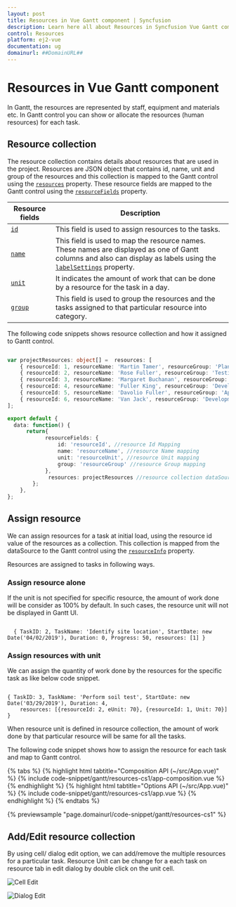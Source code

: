 ```yaml
---
layout: post
title: Resources in Vue Gantt component | Syncfusion
description: Learn here all about Resources in Syncfusion Vue Gantt component of Syncfusion Essential JS 2 and more.
control: Resources 
platform: ej2-vue
documentation: ug
domainurl: ##DomainURL##
---
```


# Resources in Vue Gantt component

In Gantt, the resources are represented by staff, equipment and materials etc. In Gantt control you can show or allocate the resources (human resources) for each task.

## Resource collection

The resource collection contains details about resources that are used in the project. Resources are JSON object that contains id, name, unit and group of the resources and this collection is mapped to the Gantt control using the [`resources`](https://ej2.syncfusion.com/vue/documentation/api/gantt/#resources) property. These resource fields are mapped to the Gantt control using the [`resourceFields`](https://ej2.syncfusion.com/vue/documentation/api/gantt/#resourceFields) property.

Resource fields | Description
-----|-----
[`id`](https://ej2.syncfusion.com/vue/documentation/api/gantt/resourceFields/#id) | This field is used to assign resources to the tasks.
[`name`](https://ej2.syncfusion.com/vue/documentation/api/gantt/resourceFields/#name) | This field is used to map the resource names. These names are displayed as one of Gantt columns and also can display as labels using the [`labelSettings`](https://ej2.syncfusion.com/vue/documentation/api/gantt/labelSettings) property.
[`unit`](https://ej2.syncfusion.com/vue/documentation/api/gantt/resourceFields/#unit) | It indicates the amount of work that can be done by a resource for the task in a day.
[`group`](https://ej2.syncfusion.com/vue/documentation/api/gantt/resourceFields/#group) | This field is used to group the resources and the tasks assigned to that particular resource into category.

The following code snippets shows resource collection and how it assigned to Gantt control.

```ts

var projectResources: object[] =  resources: [
    { resourceId: 1, resourceName: 'Martin Tamer', resourceGroup: 'Planning Team', resourceUnit: 50},
    { resourceId: 2, resourceName: 'Rose Fuller', resourceGroup: 'Testing Team', resourceUnit: 70 },
    { resourceId: 3, resourceName: 'Margaret Buchanan', resourceGroup: 'Approval Team' },
    { resourceId: 4, resourceName: 'Fuller King', resourceGroup: 'Development Team' },
    { resourceId: 5, resourceName: 'Davolio Fuller', resourceGroup: 'Approval Team' },
    { resourceId: 6, resourceName: 'Van Jack', resourceGroup: 'Development Team', resourceUnit: 40 },
];

export default {
  data: function() {
      return{
            resourceFields: {
                id: 'resourceId', //resource Id Mapping
                name: 'resourceName', //resource Name mapping
                unit: 'resourceUnit', //resource Unit mapping
                group: 'resourceGroup' //resource Group mapping
            },
             resources: projectResources //resource collection dataSource
        };
    },
};  

```

## Assign resource

We can assign resources for a task at initial load, using the resource id value of the resources as a collection. This collection is mapped from the dataSource to the Gantt control using the [`resourceInfo`](https://ej2.syncfusion.com/vue/documentation/api/gantt/taskFields/#resourceinfo) property.

Resources are assigned to tasks in following ways.

### Assign resource alone

If the unit is not specified for specific resource, the amount of work done will be consider as 100% by default. In such cases, the resource unit will not be displayed in Gantt UI.

```

  { TaskID: 2, TaskName: 'Identify site location', StartDate: new Date('04/02/2019'), Duration: 0, Progress: 50, resources: [1] }

```



### Assign resources with unit

We can assign the quantity of work done by the resources for the specific task as like below code snippet.

```

{ TaskID: 3, TaskName: 'Perform soil test', StartDate: new Date('03/29/2019'), Duration: 4,
    resources: [{resourceId: 2, eUnit: 70}, {resourceId: 1, Unit: 70}] }

```

When resource unit is defined in resource collection, the amount of work done by that particular resource will be same for all the tasks.

The following code snippet shows how to assign the resource for each task and map to Gantt control.

{% tabs %}
{% highlight html tabtitle="Composition API (~/src/App.vue)" %}
{% include code-snippet/gantt/resources-cs1/app-composition.vue %}
{% endhighlight %}
{% highlight html tabtitle="Options API (~/src/App.vue)" %}
{% include code-snippet/gantt/resources-cs1/app.vue %}
{% endhighlight %}
{% endtabs %}
        
{% previewsample "page.domainurl/code-snippet/gantt/resources-cs1" %}

## Add/Edit resource collection

By using cell/ dialog edit option, we can add/remove the multiple resources for a particular task. Resource Unit can be change for a each task on resource tab in edit dialog by double click on the unit cell.

![Cell Edit](images/cellEdit-resource.png)

![Dialog Edit](images/dialogedit-resource.png)